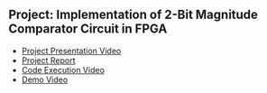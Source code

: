 ## Project: Implementation of 2-Bit Magnitude Comparator Circuit in FPGA

- [Project Presentation Video](https://youtu.be/PviZqoI4KN8)
- [Project Report](https://github.com/balapriyac/EE5811-FPGA-lab/blob/main/Project/Project-Report.pdf)
- [Code Execution Video](https://youtu.be/h-cv36rYA1c)
- [Demo Video](https://youtu.be/z8RvA7cI1iI)

